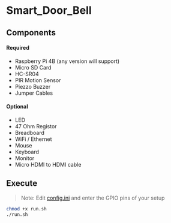 # Smart_Door_Bell

## Components
#### Required
- Raspberry Pi 4B (any version will support)
- Micro SD Card
- HC-SR04
- PIR Motion Sensor
- Piezzo Buzzer
- Jumper Cables
#### Optional
- LED
- 47 Ohm Registor
- Breadboard
- WiFi / Ethernet
- Mouse
- Keyboard
- Monitor
- Micro HDMI to HDMI cable

## Execute
> Note: Edit [config.ini](https://github.com/DhimanGhosh/Smart_Door_Bell/config.ini) and enter the GPIO pins of your setup
```sh
chmod +x run.sh
./run.sh
```
